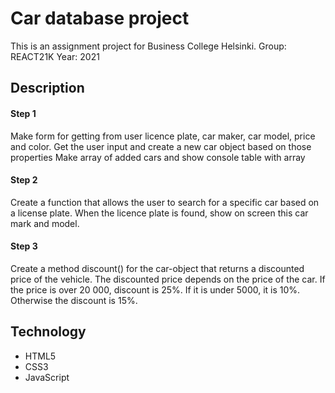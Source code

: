 # Car database project

This is an assignment project for Business College Helsinki.
Group: REACT21K
Year: 2021

## Description

#### Step 1

Make form for getting from user licence plate, car maker, car model, price and color.
Get the user input and create a new car object based on those properties
Make array of added cars and show console table with array

#### Step 2

Create a function that allows the user to search for a specific car based on a license plate.
When the licence plate is found, show on screen this car mark and model.

#### Step 3

Create a method discount() for the car-object that returns a discounted price of the vehicle. The discounted price depends on the price of the car.
If the price is over 20 000, discount is 25%.
If it is under 5000, it is 10%.
Otherwise the discount is 15%.

## Technology

- HTML5
- CSS3
- JavaScript
